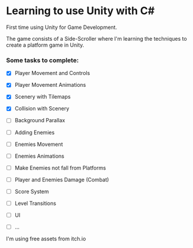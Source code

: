 # Learning to use Unity with C#
First time using Unity for Game Development.  

The game consists of a Side-Scroller where I'm learning the techniques to create a platform game in Unity.
### Some tasks to complete:
- [x] Player Movement and Controls
- [x] Player Movement Animations
- [x] Scenery with Tilemaps
- [x] Collision with Scenery
- [ ] Background Parallax
- [ ] Adding Enemies
- [ ] Enemies Movement
- [ ] Enemies Animations
- [ ] Make Enemies not fall from Platforms
- [ ] Player and Enemies Damage (Combat)
- [ ] Score System
- [ ] Level Transitions
- [ ] UI
- [ ] ...

  

I'm using free assets from itch.io